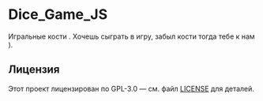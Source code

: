 # Dice_Game_JS
Игральные кости .
Хочешь сыграть в игру, забыл кости тогда тебе к нам ).

## Лицензия
Этот проект лицензирован по GPL-3.0 — см. файл [LICENSE](LICENSE) для деталей.